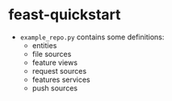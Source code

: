 # feast-quickstart

- `example_repo.py` contains some definitions:
    - entities
    - file sources
    - feature views
    - request sources
    - features services
    - push sources